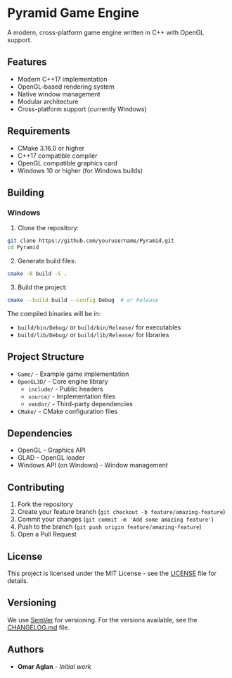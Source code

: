 # Pyramid Game Engine

A modern, cross-platform game engine written in C++ with OpenGL support.

## Features

- Modern C++17 implementation
- OpenGL-based rendering system
- Native window management
- Modular architecture
- Cross-platform support (currently Windows)

## Requirements

- CMake 3.16.0 or higher
- C++17 compatible compiler
- OpenGL compatible graphics card
- Windows 10 or higher (for Windows builds)

## Building

### Windows

1. Clone the repository:
```bash
git clone https://github.com/yourusername/Pyramid.git
cd Pyramid
```

2. Generate build files:
```bash
cmake -B build -S .
```

3. Build the project:
```bash
cmake --build build --config Debug  # or Release
```

The compiled binaries will be in:
- `build/bin/Debug/` or `build/bin/Release/` for executables
- `build/lib/Debug/` or `build/lib/Release/` for libraries

## Project Structure

- `Game/` - Example game implementation
- `OpenGL3D/` - Core engine library
  - `include/` - Public headers
  - `source/` - Implementation files
  - `vendor/` - Third-party dependencies
- `CMake/` - CMake configuration files

## Dependencies

- OpenGL - Graphics API
- GLAD - OpenGL loader
- Windows API (on Windows) - Window management

## Contributing

1. Fork the repository
2. Create your feature branch (`git checkout -b feature/amazing-feature`)
3. Commit your changes (`git commit -m 'Add some amazing feature'`)
4. Push to the branch (`git push origin feature/amazing-feature`)
5. Open a Pull Request

## License

This project is licensed under the MIT License - see the [LICENSE](LICENSE) file for details.

## Versioning

We use [SemVer](http://semver.org/) for versioning. For the versions available, see the [CHANGELOG.md](CHANGELOG.md) file.

## Authors

- **Omar Aglan** - *Initial work*
